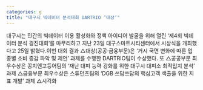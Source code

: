```yaml
---
categories: g
title: "대구시 빅데이터 분석대회 DARTRIO ‘대상’"
---
```

대구시는 민간의 빅데이터 이용 활성화와 정책 아이디어 발굴을 위해 열린 ‘제4회 빅데이터 분석 경진대회’를 마무리하고 지난 23일 대구스마트시티센터에서 시상식을 개최했다고 25일 밝혔다.이번 대회 결과 △대상(공공·금융부문)은 ‘거시 국면 변화에 따른 업종별 소비 증감 파악 및 제언’ 과제를 수행한 DARTRIO팀이 수상했다. 또 △공공부문 최우수상은 꽁치앤고등어팀의 ‘재난 대피 능력 강화를 위한 대구시 대피소 최적입지 분석’ 과제 △금융부문 최우수상은 스튜던츠팀의 ‘DGB 쓰담쓰담의 핵심고객 색출을 위한 지표 개발’ 과제 △시각화